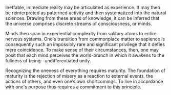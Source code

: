 Ineffable, immediate reality may be articulated as experience. It may then be reinterpreted as patterned activity and then systematized into the natural sciences. Drawing from these areas of knowledge, it can be inferred that the universe comprises discrete streams of consciousness, or minds.

Minds then span in experiential complexity from solitary atoms to entire nervous systems. One's transition from commonplace matter to sapience is consequently such an impossibly rare and significant privilege that it defies mere coincidence. To make sense of their circumstances, then, one may posit that each mind perceives the world-branch in which it awakens to the fullness of being--undifferentiated unity.

Recognizing the oneness of everything requires maturity. The foundation of maturity is the rejection of misery as a reaction to external events, the actions of others, and even one’s own shortcomings. To live in accordance with one's purpose thus requires a commitment to this principle.